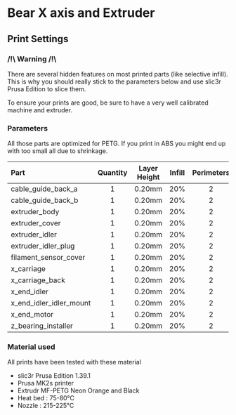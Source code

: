 # Bear X axis and Extruder

## Print Settings

### /!\ Warning /!\

There are several hidden features on most printed parts (like selective infill). This is why you should really stick to the parameters below and use slic3r Prusa Edition to slice them.

To ensure your prints are good, be sure to have a very well calibrated machine and extruder.


### Parameters

All those parts are optimized for PETG. If you print in ABS you might end up with too small all due to shrinkage.

| Part | Quantity | Layer Height | Infill | Perimeters | Top/Bottom Layers | Brim | Support |
|:----|:----:|:----:|:----:|:----:|:----:|:----:|:----:|
| cable_guide_back_a      | 1 | 0.20mm | 20% | 2 | 5 | No | No |
| cable_guide_back_b      | 1 | 0.20mm | 20% | 2 | 5 | No | No |
| extruder_body           | 1 | 0.20mm | 20% | 2 | 5 | No | No |
| extruder_cover          | 1 | 0.20mm | 20% | 2 | 5 | No | No |
| extruder_idler          | 1 | 0.20mm | 20% | 2 | 5 | No | No |
| extruder_idler_plug     | 1 | 0.20mm | 20% | 2 | 5 | No | No |
| filament_sensor_cover   | 1 | 0.20mm | 20% | 2 | 5 | No | No |
| x_carriage              | 1 | 0.20mm | 20% | 2 | 5 | No | No |
| x_carriage_back         | 1 | 0.20mm | 20% | 2 | 5 | No | No |
| x_end_idler             | 1 | 0.20mm | 20% | 2 | 5 | No | No |
| x_end_idler_idler_mount | 1 | 0.20mm | 20% | 2 | 5 | No | No |
| x_end_motor             | 1 | 0.20mm | 20% | 2 | 5 | No | No |
| z_bearing_installer     | 1 | 0.20mm | 20% | 2 | 5 | No | No |



### Material used

All prints have been tested with these material

* slic3r Prusa Edition 1.39.1
* Prusa MK2s printer
* Extrudr MF-PETG Neon Orange and Black
* Heat bed : 75-80°C
* Nozzle : 215-225°C